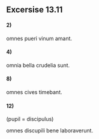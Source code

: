 ## Excersise 13.11

#### 2)
omnes pueri vinum amant.

#### 4)
omnia bella crudelia sunt.

#### 8)
omnes cives timebant.

#### 12)
(pupil = discipulus)

omnes discupili bene laboraverunt.
